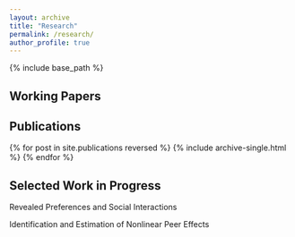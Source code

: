 ```yaml
---
layout: archive
title: "Research"
permalink: /research/
author_profile: true
---
```


{% include base_path %}

<h2>Working Papers</h2>


<h2>Publications</h2>
{% for post in site.publications reversed %}
  {% include archive-single.html %}
{% endfor %}


<h2>Selected Work in Progress</h2>
<p>Revealed Preferences and Social Interactions</p>
<p>Identification and Estimation of Nonlinear Peer Effects</p>
